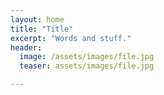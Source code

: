 ```yaml
---
layout: home
title: "Title"
excerpt: "Words and stuff."
header:
  image: /assets/images/file.jpg
  teaser: assets/images/file.jpg

---
```

